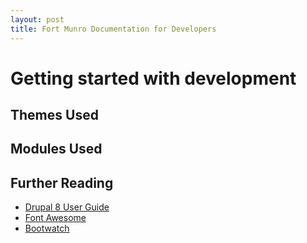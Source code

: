 ```yaml
---
layout: post
title: Fort Munro Documentation for Developers
---
```

# Getting started with development

## Themes Used

## Modules Used

## Further Reading
* [Drupal 8 User Guide][user] 
* [Font Awesome][font]
* [Bootwatch][]

[user]: https://www.drupal.org/docs/user_guide/en/index.html  
[font]: https://fontawesome.com/
[Bootwatch]: href="https://bootswatch.com/

